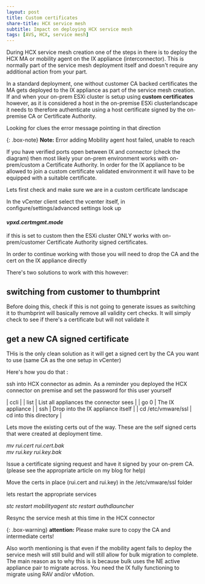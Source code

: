 ```yaml
---
layout: post
title: Custom certificates
share-title: HCX service mesh
subtitle: Impact on deploying HCX service mesh
tags: [AVS, HCX, service mesh]
---
```


During HCX service mesh creation one of the steps in there is to deploy the HCX MA or mobility agent on the IX appliance (interconnector).  This is normally part of the service mesh deployment itself and doesn't require any additional action from your part.

In a standard deployment, one without customer CA backed certificates the MA gets deployed to the IX appliance as part of the service mesh creation.
If and when your on-prem ESXi cluster is setup using **custom certificates** however, as it is considered a host in the on-premise ESXi clusterlandscape it needs to therefore authenticate using a host certificate signed by the on-premise CA or Certificate Authority.

Looking for clues the error message pointing in that direction

{: .box-note}
**Note:** Error adding Mobility agent host failed, unable to reach <IP address of IX>

If you have verified ports open between IX and connector (check the diagram) then most likely your on-prem environment works with on-prem/custom a Certificate Authority.  In order for the IX appliance to be allowed to join a custom certificate validated environment it will have to be equipped with a suitable certificate.

Lets first check and make sure we are in a custom certificate landscape

In the vCenter client select the vcenter itself, in configure/settings/advanced settings look up

#### _vpxd.certmgmt.mode_

if this is set to custom then the ESXi cluster ONLY works with on-prem/customer Certificate Authority signed certificates.

In order to continue working with those you will need to drop the CA and the cert on the IX appliance directly

There's two solutions to work with this however:

## switching from customer to thumbprint

Before doing this, check if this is not going to generate issues as switching it to thumbprint will basically remove all validity cert checks.  It will simply check to see if there's a certificate but will not validate it

## get a new CA signed certificate

THis is the only clean solution as it will get a signed cert by the CA you want to use (same CA as the one setup in vCenter)

Here's how you do that :

ssh into HCX connector as admin.  As a reminder you deployed the HCX connector on premise and set the password for this user yourself

| ccli |
| list | List all appliances the connector sees |
| go 0 | The IX appliance |
| ssh | Drop into the IX appliance itself |
| cd /etc/vmware/ssl | cd into this directory |

Lets move the existing certs out of the way.  These are the self signed certs that were created at deployment time.

_mv rui.cert rui.cert.bak_
<br />
_mv rui.key rui.key.bak_

Issue a certificate signing request and have it signed by your on-prem CA.  (please see the appropriate article on my blog for help)

Move the certs in place (rui.cert and rui.key) in the /etc/vmware/ssl folder

lets restart the appropriate services

_stc restart mobilityagent_
_stc restart authdlauncher_

Resync the service mesh at this time in the HCX connector

{: .box-warning}
**attention:** Please make sure to copy the CA and intermediate certs!

Also worth mentioning is that even if the mobility agent fails to deploy the service mesh will still build and will still allow for bulk migration to complete.
The main reason as to why this is is because bulk uses the NE active appliance pair to migrate across.  You need the IX fully functioning to migrate using RAV and/or vMotion.